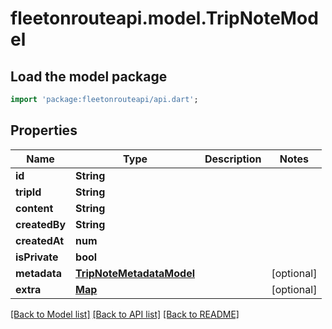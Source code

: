 # fleetonrouteapi.model.TripNoteModel

## Load the model package
```dart
import 'package:fleetonrouteapi/api.dart';
```

## Properties
Name | Type | Description | Notes
------------ | ------------- | ------------- | -------------
**id** | **String** |  | 
**tripId** | **String** |  | 
**content** | **String** |  | 
**createdBy** | **String** |  | 
**createdAt** | **num** |  | 
**isPrivate** | **bool** |  | 
**metadata** | [**TripNoteMetadataModel**](TripNoteMetadataModel.md) |  | [optional] 
**extra** | [**Map**](.md) |  | [optional] 

[[Back to Model list]](../README.md#documentation-for-models) [[Back to API list]](../README.md#documentation-for-api-endpoints) [[Back to README]](../README.md)


